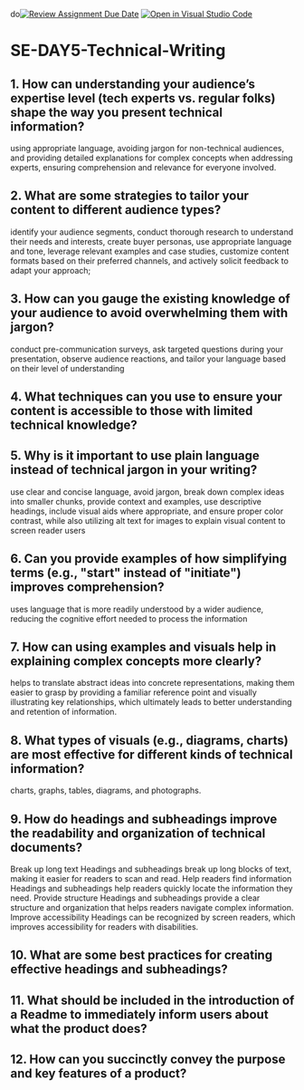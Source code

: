 do[![Review Assignment Due Date](https://classroom.github.com/assets/deadline-readme-button-22041afd0340ce965d47ae6ef1cefeee28c7c493a6346c4f15d667ab976d596c.svg)](https://classroom.github.com/a/zsAR-pyY)
[![Open in Visual Studio Code](https://classroom.github.com/assets/open-in-vscode-2e0aaae1b6195c2367325f4f02e2d04e9abb55f0b24a779b69b11b9e10269abc.svg)](https://classroom.github.com/online_ide?assignment_repo_id=18482145&assignment_repo_type=AssignmentRepo)
# SE-DAY5-Technical-Writing
## 1. How can understanding your audience’s expertise level (tech experts vs. regular folks) shape the way you present technical information?
using appropriate language, avoiding jargon for non-technical audiences, and providing detailed explanations for complex concepts when addressing experts, ensuring comprehension and relevance for everyone involved. 

## 2. What are some strategies to tailor your content to different audience types?
identify your audience segments, conduct thorough research to understand their needs and interests, create buyer personas, use appropriate language and tone, leverage relevant examples and case studies, customize content formats based on their preferred channels, and actively solicit feedback to adapt your approach;

## 3. How can you gauge the existing knowledge of your audience to avoid overwhelming them with jargon?
conduct pre-communication surveys, ask targeted questions during your presentation, observe audience reactions, and tailor your language based on their level of understanding

## 4. What techniques can you use to ensure your content is accessible to those with limited technical knowledge?
## 5. Why is it important to use plain language instead of technical jargon in your writing?
use clear and concise language, avoid jargon, break down complex ideas into smaller chunks, provide context and examples, use descriptive headings, include visual aids where appropriate, and ensure proper color contrast, while also utilizing alt text for images to explain visual content to screen reader users

## 6. Can you provide examples of how simplifying terms (e.g., "start" instead of "initiate") improves comprehension?
uses language that is more readily understood by a wider audience, reducing the cognitive effort needed to process the information

## 7. How can using examples and visuals help in explaining complex concepts more clearly?
helps to translate abstract ideas into concrete representations, making them easier to grasp by providing a familiar reference point and visually illustrating key relationships, which ultimately leads to better understanding and retention of information. 

## 8. What types of visuals (e.g., diagrams, charts) are most effective for different kinds of technical information?
charts, graphs, tables, diagrams, and photographs. 

## 9. How do headings and subheadings improve the readability and organization of technical documents?
Break up long text
Headings and subheadings break up long blocks of text, making it easier for readers to scan and read. 
Help readers find information
Headings and subheadings help readers quickly locate the information they need. 
Provide structure
Headings and subheadings provide a clear structure and organization that helps readers navigate complex information. 
Improve accessibility
Headings can be recognized by screen readers, which improves accessibility for readers with disabilities. 

## 10. What are some best practices for creating effective headings and subheadings?
## 11. What should be included in the introduction of a Readme to immediately inform users about what the product does?
## 12. How can you succinctly convey the purpose and key features of a product?
